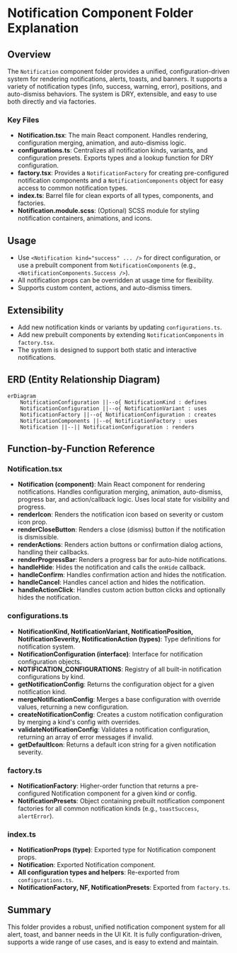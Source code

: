 # Notification Component Folder Explanation

## Overview

The `Notification` component folder provides a unified, configuration-driven system for rendering notifications, alerts, toasts, and banners. It supports a variety of notification types (info, success, warning, error), positions, and auto-dismiss behaviors. The system is DRY, extensible, and easy to use both directly and via factories.

### Key Files

- **Notification.tsx**: The main React component. Handles rendering, configuration merging, animation, and auto-dismiss logic.
- **configurations.ts**: Centralizes all notification kinds, variants, and configuration presets. Exports types and a lookup function for DRY configuration.
- **factory.tsx**: Provides a `NotificationFactory` for creating pre-configured notification components and a `NotificationComponents` object for easy access to common notification types.
- **index.ts**: Barrel file for clean exports of all types, components, and factories.
- **Notification.module.scss**: (Optional) SCSS module for styling notification containers, animations, and icons.

## Usage

- Use `<Notification kind="success" ... />` for direct configuration, or use a prebuilt component from `NotificationComponents` (e.g., `<NotificationComponents.Success />`).
- All notification props can be overridden at usage time for flexibility.
- Supports custom content, actions, and auto-dismiss timers.

## Extensibility

- Add new notification kinds or variants by updating `configurations.ts`.
- Add new prebuilt components by extending `NotificationComponents` in `factory.tsx`.
- The system is designed to support both static and interactive notifications.

## ERD (Entity Relationship Diagram)

```mermaid
erDiagram
    NotificationConfiguration ||--o{ NotificationKind : defines
    NotificationConfiguration ||--o{ NotificationVariant : uses
    NotificationFactory ||--o{ NotificationConfiguration : creates
    NotificationComponents ||--o{ NotificationFactory : uses
    Notification ||--|| NotificationConfiguration : renders
```

## Function-by-Function Reference

### Notification.tsx

- **Notification (component)**: Main React component for rendering notifications. Handles configuration merging, animation, auto-dismiss, progress bar, and action/callback logic. Uses local state for visibility and progress.
- **renderIcon**: Renders the notification icon based on severity or custom icon prop.
- **renderCloseButton**: Renders a close (dismiss) button if the notification is dismissible.
- **renderActions**: Renders action buttons or confirmation dialog actions, handling their callbacks.
- **renderProgressBar**: Renders a progress bar for auto-hide notifications.
- **handleHide**: Hides the notification and calls the `onHide` callback.
- **handleConfirm**: Handles confirmation action and hides the notification.
- **handleCancel**: Handles cancel action and hides the notification.
- **handleActionClick**: Handles custom action button clicks and optionally hides the notification.

### configurations.ts

- **NotificationKind, NotificationVariant, NotificationPosition, NotificationSeverity, NotificationAction (types)**: Type definitions for notification system.
- **NotificationConfiguration (interface)**: Interface for notification configuration objects.
- **NOTIFICATION_CONFIGURATIONS**: Registry of all built-in notification configurations by kind.
- **getNotificationConfig**: Returns the configuration object for a given notification kind.
- **mergeNotificationConfig**: Merges a base configuration with override values, returning a new configuration.
- **createNotificationConfig**: Creates a custom notification configuration by merging a kind's config with overrides.
- **validateNotificationConfig**: Validates a notification configuration, returning an array of error messages if invalid.
- **getDefaultIcon**: Returns a default icon string for a given notification severity.

### factory.ts

- **NotificationFactory**: Higher-order function that returns a pre-configured Notification component for a given kind or config.
- **NotificationPresets**: Object containing prebuilt notification component factories for all common notification kinds (e.g., `toastSuccess`, `alertError`).

### index.ts

- **NotificationProps (type)**: Exported type for Notification component props.
- **Notification**: Exported Notification component.
- **All configuration types and helpers**: Re-exported from `configurations.ts`.
- **NotificationFactory, NF, NotificationPresets**: Exported from `factory.ts`.

## Summary

This folder provides a robust, unified notification component system for all alert, toast, and banner needs in the UI Kit. It is fully configuration-driven, supports a wide range of use cases, and is easy to extend and maintain.

